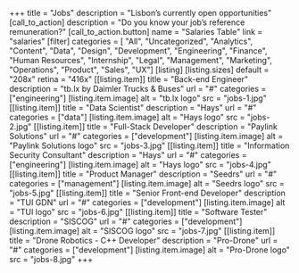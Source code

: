 +++
title = "Jobs"
description = "Lisbon’s currently open opportunities"
[call_to_action]
    description = "Do you know your job’s reference remuneration?"
    [call_to_action.button]
        name = "Salaries Table"
        link = "salaries"
[filter]
    categories = [
        "All",
        "Uncategorized",
        "Analytics",
        "Content",
        "Data",
        "Design",
        "Development",
        "Engineering",
        "Finance",
        "Human Resources",
        "Internship",
        "Legal",
        "Management",
        "Marketing",
        "Operations",
        "Product",
        "Sales",
        "UX"]
[listing]
    [listing.sizes]
        default = "208x"
        retina = "416x"
    [[listing.item]]
        title = "Back-end Engineer"
        description = "tb.lx by Daimler Trucks & Buses"
        url = "#"
        categories = ["engineering"]
        [listing.item.image]
            alt = "tb.lx logo"
            src = "jobs-1.jpg"
    [[listing.item]]
        title = "Data Scientist"
        description = "Hays"
        url = "#"
        categories = ["data"]
        [listing.item.image]
            alt = "Hays logo"
            src = "jobs-2.jpg"
    [[listing.item]]
        title = "Full-Stack Developer"
        description = "Paylink Solutions"
        url = "#"
        categories = ["development"]
        [listing.item.image]
            alt = "Paylink Solutions logo"
            src = "jobs-3.jpg"
    [[listing.item]]
        title = "Information Security Consultant"
        description = "Hays"
        url = "#"
        categories = ["engineering"]
        [listing.item.image]
            alt = "Hays logo"
            src = "jobs-4.jpg"
    [[listing.item]]
        title = "Product Manager"
        description = "Seedrs"
        url = "#"
        categories = ["management"]
        [listing.item.image]
            alt = "Seedrs logo"
            src = "jobs-5.jpg"
    [[listing.item]]
        title = "Senior Front-end Developer"
        description = "TUI GDN"
        url = "#"
        categories = ["development"]
        [listing.item.image]
            alt = "TUI logo"
            src = "jobs-6.jpg"
    [[listing.item]]
        title = "Software Tester"
        description = "SISCOG"
        url = "#"
        categories = ["development"]
        [listing.item.image]
            alt = "SISCOG logo"
            src = "jobs-7.jpg"
    [[listing.item]]
        title = "Drone Robotics - C++ Developer"
        description = "Pro-Drone"
        url = "#"
        categories = ["development"]
        [listing.item.image]
            alt = "Pro-Drone logo"
            src = "jobs-8.jpg"
+++
